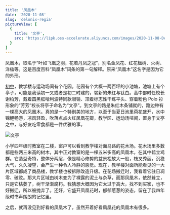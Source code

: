 ```yaml
---
title: '凤凰木'
date: '2020-11-08'
slug: 'delonix-regia'
pictureView: [
  {
    title: '文亭',
    src: 'https://lipk.oss-accelerate.aliyuncs.com/images/2020-11-08-Delonix-regia.jpg',
  }
]
---
```


凤凰木，取名于“叶如飞凰之羽，花若丹凤之冠”，别名金凤花、红花楹树、火树、洋楹等。这是百度百科“凤凰木”词条的第一句解释。原来“凤凰木”这名字是因为它的外形。

[初中](http://dsgz.zsedu.cn/)，教学楼与运动场间有个花园。花园有个大概一两百坪的小池塘，池塘上有个亭子，可能是我读初一又或者是初二时建的，崭新的朱红与钛白。高中部时任校长谢柏芳，戴着圆黑框哈利波特同款眼镜、顶着标志性干练平头、穿着粉色 Polo 衫形象的“芳芳”校长将亭子命名为“文亭”。到文亭的路是朱红木条铺就的，路边种有一棵高大的凤凰木。真的是一个特别美的地方，以至于当夏日池里荷花盛开，水中锦鲤畅游，凉风轻盈，吹落点点火红凤凰花瓣，教学区、运动场喧闹，置身于文亭之中，与好友吃零食都是一件优雅的事。

![文亭](https://lipk.oss-accelerate.aliyuncs.com/images/2020-11-08-Delonix-regia.jpg)

小学四年级时教室在二楼，窗户可以看到教学楼对面马路的花木场。花木场里多数都是些两三米高的树木，其中正对教室的是一棵五米多高的凤凰木，在其中鹤立鸡群。它造型奇特，整体分两层，像是精心修剪的盆景松放大一般，枝叉秀丽，沉稳大气，久久凝望，会产生一种令人冷静的感觉。现在，教学楼对面所能看见的一大片区域都成了商品楼，教学楼也被拆除改造升级。在花场搬迁时，我看着它驻日凋零、破败。那大片区域由树木变为了裸露的泥土与杂草，而那凤凰木，依然耸立，只是它枯萎了，树干渐渐腐朽。我猜想大概因为它太过于高大，找不到买家，也不好搬迁，所以被抛弃了。还好，它盛开凤凰花时，郁郁葱葱的姿态，留在了我四年级时书声朗朗的记忆里。

之后，就再没见到好看的凤凰木了，虽然开着好看凤凰花的凤凰木有很多。
